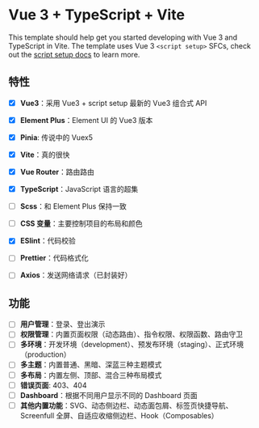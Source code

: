 # Vue 3 + TypeScript + Vite

This template should help get you started developing with Vue 3 and TypeScript in Vite. The template uses Vue 3 `<script setup>` SFCs, check out the [script setup docs](https://v3.vuejs.org/api/sfc-script-setup.html#sfc-script-setup) to learn more.

## 特性

- [x] **Vue3**：采用 Vue3 + script setup 最新的 Vue3 组合式 API
- [x] **Element Plus**：Element UI 的 Vue3 版本
- [x] **Pinia**: 传说中的 Vuex5
- [x] **Vite**：真的很快
- [x] **Vue Router**：路由路由
- [x] **TypeScript**：JavaScript 语言的超集
- [ ] **Scss**：和 Element Plus 保持一致
- [ ] **CSS 变量**：主要控制项目的布局和颜色
- [x] **ESlint**：代码校验
- [ ] **Prettier**：代码格式化
- [ ] **Axios**：发送网络请求（已封装好）


## 功能

- [ ] **用户管理**：登录、登出演示
- [ ] **权限管理**：内置页面权限（动态路由）、指令权限、权限函数、路由守卫
- [ ] **多环境**：开发环境（development）、预发布环境（staging）、正式环境（production）
- [ ] **多主题**：内置普通、黑暗、深蓝三种主题模式
- [ ] **多布局**：内置左侧、顶部、混合三种布局模式
- [ ] **错误页面**: 403、404
- [ ] **Dashboard**：根据不同用户显示不同的 Dashboard 页面
- [ ] **其他内置功能**：SVG、动态侧边栏、动态面包屑、标签页快捷导航、Screenfull 全屏、自适应收缩侧边栏、Hook（Composables）